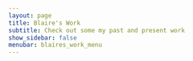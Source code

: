 ```yaml
---
layout: page
title: Blaire's Work
subtitle: Check out some my past and present work
show_sidebar: false
menubar: blaires_work_menu
---
```


 